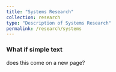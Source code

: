 ```yaml
---
title: "Systems Research"
collection: research
type: "Description of Systems Research"
permalink: /research/systems
---
```


### What if simple text
does this come on a new page?
